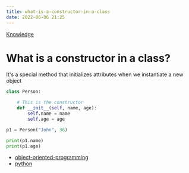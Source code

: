 ```yaml
---
title: what-is-a-constructor-in-a-class
date: 2022-06-06 21:25
---
```


[Knowledge](Knowledge.md)

# What is a constructor in a class?

It's a special method that initializes attributes when we instantiate a new
object

```python
class Person:

    # This is the constructor
    def __init__(self, name, age):
        self.name = name
        self.age = age

p1 = Person("John", 36)

print(p1.name)
print(p1.age)
```

-   [object-oriented-programming](object-oriented-programming.md)
-   [python](python.md)
